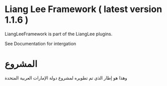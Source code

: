 Liang Lee Framework ( latest version 1.1.6 )
===============================================

LiangLeeFramework is part of the LiangLee plugins.

See Documentation for intergation

المشروع
========
وهذا هو إطار الذي تم تطويره لمشروع دولة الإمارات العربية المتحدة
